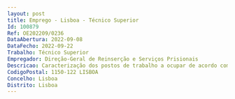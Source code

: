 ```yaml
--- 
layout: post
title: Emprego - Lisboa - Técnico Superior
Id: 100879
Ref: OE202209/0236
DataAbertura: 2022-09-08
DataFecho: 2022-09-22
Trabalho: Técnico Superior
Empregador: Direção-Geral de Reinserção e Serviços Prisionais
Descricao: Caracterização dos postos de trabalho a ocupar de acordo com a licenciatura detida Engenharia Civil  Elaborar programas para obras de remodelação, de beneficiação e de ampliação a realizar em Estabelecimentos Prisionais, Centros Educativos e nos espaços onde se encontram instaladas as Equipas de Reinserção Social e de Vigilância Eletrónica  Elaborar projetos de construção civil para obras de remodelação, de beneficiação e de ampliação das instalações, envolvendo projeto de betão armado, redes de águas e esgotos, assim como mapas de medições e orçamentos correspondentes  Fiscalizar a execução das obras, acompanhamento das mesmas e elaborar autos de medição, quando confiadas a entidades externas  Fiscalizar a execução de obras quando executadas no regime de Administração Direta  Preparar a componente técnica dos cadernos de encargos para o lançamento de procedimentos de contratação de empreitadas e de aquisição de bens e serviços  Participação como membro do Júri em procedimentos de contratação  Elaborar informações, pareceres e relatórios no âmbito da especialidade.Engenharia Mecânica  Elaborar programas de instalação de equipamentos mecânicos em cozinhas, lavandarias e centrais térmicas para Estabelecimentos Prisionais e Centros Educativos  Elaborar projetos de instalações mecânicas para novos equipamentos de cozinhas, lavandarias, centrais térmicas e AVAC, assim como mapas de medições e orçamento caderno de encargos – cláusulas técnicas correspondentes  Fiscalizar a execução dos fornecimentos, acompanhamento dos mesmos e elaborar autos de medição  Preparar a componente técnica dos cadernos de encargos para o lançamento de procedimentos de contratação  Participação como membro do Júri em procedimentos de contratação  Elaborar informações, pareceres e relatórios no âmbito da especialidade. Engenharia Eletrónica, Telecomunicações e Computadores  Elaborar programas de instalações elétricas para obras de remodelação, de beneficiação e de ampliação a realizar em Estabelecimentos Prisionais, Centros Educativos e nos espaços onde se encontram instaladas as Equipas de Reinserção Social e de Vigilância Eletrónica  Elaborar projetos de instalações elétricas para obras de remodelação, de beneficiação e de ampliação das instalações, assim como os mapas de medições e orçamentos correspondentes  Fiscalizar a execução das obras, acompanhamento das mesmas e elaborar autos de medição, quando confiadas a entidades externas  Fiscalizar a execução de obras quando executadas no regime de Administração Direta  Preparar a componente técnica dos cadernos de encargos para o lançamento de procedimentos de contratação de empreitadas e de aquisições de bens e serviços  Elaborar informações, pareceres e relatórios no âmbito da especialidade. Arquitetura  Elaborar programas para obras de remodelação, de beneficiação e de ampliação a realizar em Estabelecimentos Prisionais, Centros Educativos e nos espaços onde se encontram instaladas as Equipas de Reinserção Social e de Vigilância Eletrónica  Elaborar projetos de Arquitetura para obras de remodelação, de beneficiação e de amplificação das instalações, envolvendo projeto de betão armado, redes de águas e esgotos, assim como os mapas de medições e orçamento correspondentes  Fiscalizar a execução das obras, assistência técnica e acompanhamento das mesmas  Fiscalizar a execução de obras quando executadas no regime de Administração Direta  Preparar a componente técnica dos cadernos de encargos de Arquitetura para o lançamento de procedimentos de contratação de empreitadas e de aquisições de bens e serviços  Participação como membro do Júri em procedimentos de contratação  Elaborar informações, pareceres e relatórios no âmbito da especialidade. Outra Licenciatura adequada  Efetuar o levantamento de instalações da DGRSP, nomeadamente Estabelecimentos Prisionais, Centros Educativos e espaços onde se encontram instaladas as Equipas de Reinserção Social e de Vigilância Eletrónica  Elaborar desenhos em AUTOCAD relativos a projetos de arquitetura, betão armado, águas e esgotos, bem como a projetos de instalações elétricas e de mecânica.
CodigoPostal: 1150-122 LISBOA
Concelho: Lisboa
Distrito: Lisboa
--- 
```

